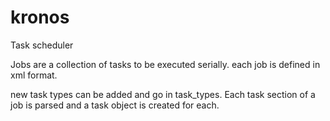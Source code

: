 # kronos
Task scheduler

Jobs are a collection of tasks to be executed serially. each job is defined in xml format.

<?xml version="1.0" encoding="UTF-8"?>
<job>
<task>
<name></name>
<description></description>
<tasktype>
<param>
</param>
<tasktype>
</task
</job>

new task types can be added and go in task_types. Each task section of a job is parsed and a task object is created for each.

